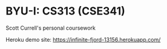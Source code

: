# BYU-I: CS313 (CSE341)

Scott Currell's personal coursework

Heroku demo site: https://infinite-fjord-13156.herokuapp.com/
